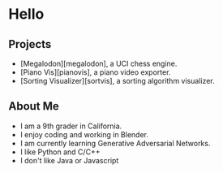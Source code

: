 # Hello

## Projects
* [Megalodon][megalodon], a UCI chess engine.
* [Piano Vis][pianovis], a piano video exporter.
* [Sorting Visualizer][sortvis], a sorting algorithm visualizer.

## About Me
* I am a 9th grader in California.
* I enjoy coding and working in Blender.
* I am currently learning Generative Adversarial Networks.
* I like Python and C/C++
* I don't like Java or Javascript
